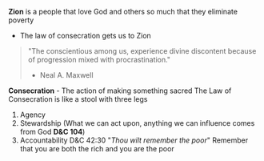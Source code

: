 **Zion** is a people that love God and others so much that they eliminate poverty
- The law of consecration gets us to Zion
> "The conscientious among us, experience divine discontent because of progression mixed with procrastination."
> 
>- Neal A. Maxwell

**Consecration** - The action of making something sacred
The Law of Consecration is like a stool with three legs
1. Agency
2. Stewardship (What we can act upon, anything we can influence comes from God **D&C 104**)
3. Accountability
D&C 42:30 "*Thou wilt remember the poor*"
Remember that you are both the rich and you are the poor